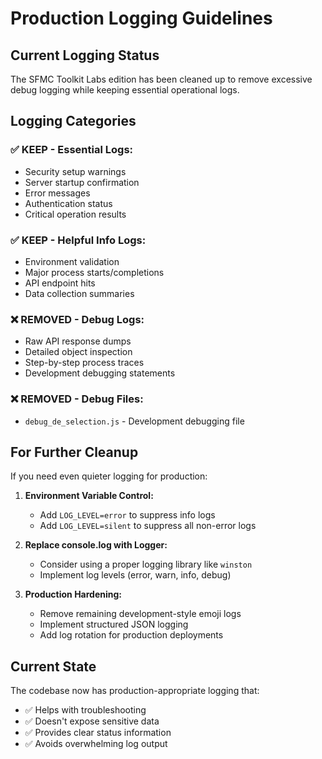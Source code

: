 # Production Logging Guidelines

## Current Logging Status

The SFMC Toolkit Labs edition has been cleaned up to remove excessive debug logging while keeping essential operational logs.

## Logging Categories

### ✅ **KEEP - Essential Logs:**
- Security setup warnings
- Server startup confirmation  
- Error messages
- Authentication status
- Critical operation results

### ✅ **KEEP - Helpful Info Logs:**
- Environment validation
- Major process starts/completions
- API endpoint hits
- Data collection summaries

### ❌ **REMOVED - Debug Logs:**
- Raw API response dumps
- Detailed object inspection
- Step-by-step process traces
- Development debugging statements

### ❌ **REMOVED - Debug Files:**
- `debug_de_selection.js` - Development debugging file

## For Further Cleanup

If you need even quieter logging for production:

1. **Environment Variable Control:**
   - Add `LOG_LEVEL=error` to suppress info logs
   - Add `LOG_LEVEL=silent` to suppress all non-error logs

2. **Replace console.log with Logger:**
   - Consider using a proper logging library like `winston`
   - Implement log levels (error, warn, info, debug)

3. **Production Hardening:**
   - Remove remaining development-style emoji logs
   - Implement structured JSON logging
   - Add log rotation for production deployments

## Current State
The codebase now has production-appropriate logging that:
- ✅ Helps with troubleshooting
- ✅ Doesn't expose sensitive data  
- ✅ Provides clear status information
- ✅ Avoids overwhelming log output

